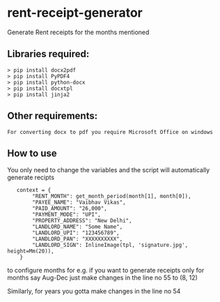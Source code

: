 # rent-receipt-generator
Generate Rent receipts for the months mentioned


## Libraries required:
    > pip install docx2pdf
    > pip install PyPDF4
    > pip install python-docx
    > pip install docxtpl
    > pip install jinja2

## Other requirements:
    For converting docx to pdf you require Microsoft Office on windows 

## How to use

You only need to change the variables and the script will automatically generate recipts

```
   context = {
        "RENT_MONTH": get_month_period(month[1], month[0]),
        "PAYEE_NAME": "Vaibhav Vikas",
        "PAID_AMOUNT": "26,000",
        "PAYMENT_MODE": "UPI",
        "PROPERTY_ADDRESS": "New Delhi",
        "LANDLORD_NAME": "Some Name",
        "LANDLORD_UPI": "123456789",
        "LANDLORD_PAN": "XXXXXXXXXX",
        "LANDLORD_SIGN": InlineImage(tpl, 'signature.jpg', height=Mm(20)),
    }
```

to configure months for e.g. if you want to generate receipts only for months say Aug-Dec
just make changes in the line no 55 to (8, 12)

Similarly, for years you gotta make changes in the line no 54
